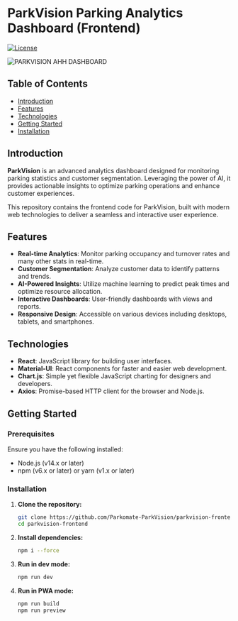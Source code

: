 # ParkVision Parking Analytics Dashboard (Frontend)

[![License](https://img.shields.io/badge/license-MIT-blue.svg)](LICENSE)

![PARKVISION AHH DASHBOARD](https://github.com/Parkomate-ParkVision/parkvision-frontend/assets/67187699/32e8800a-84b5-4d4d-afaf-a3ec6d949afe)

## Table of Contents
- [Introduction](#introduction)
- [Features](#features)
- [Technologies](#technologies)
- [Getting Started](#getting-started)
- [Installation](#installation)

## Introduction

**ParkVision** is an advanced analytics dashboard designed for monitoring parking statistics and customer segmentation. Leveraging the power of AI, it provides actionable insights to optimize parking operations and enhance customer experiences.

This repository contains the frontend code for ParkVision, built with modern web technologies to deliver a seamless and interactive user experience.

## Features

- **Real-time Analytics**: Monitor parking occupancy and turnover rates and many other stats in real-time.
- **Customer Segmentation**: Analyze customer data to identify patterns and trends.
- **AI-Powered Insights**: Utilize machine learning to predict peak times and optimize resource allocation.
- **Interactive Dashboards**: User-friendly dashboards with views and reports.
- **Responsive Design**: Accessible on various devices including desktops, tablets, and smartphones.

## Technologies

- **React**: JavaScript library for building user interfaces.
- **Material-UI**: React components for faster and easier web development.
- **Chart.js**: Simple yet flexible JavaScript charting for designers and developers.
- **Axios**: Promise-based HTTP client for the browser and Node.js.

## Getting Started

### Prerequisites

Ensure you have the following installed:

- Node.js (v14.x or later)
- npm (v6.x or later) or yarn (v1.x or later)

### Installation

1. **Clone the repository:**

   ```sh
   git clone https://github.com/Parkomate-ParkVision/parkvision-frontend
   cd parkvision-frontend
   ```
   
2. **Install dependencies:**

   ```sh
   npm i --force
   ```

3. **Run in dev mode:**

   ```sh
   npm run dev
   ```

4. **Run in PWA mode:**

   ```sh
   npm run build
   npm run preview
   ```
